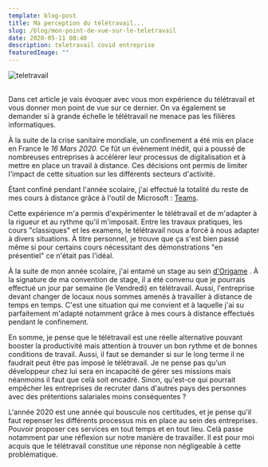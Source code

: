 ```yaml
---
template: blog-post
title: Ma perception du télétravail...
slug: /blog/mon-point-de-vue-sur-le-teletravail
date: 2020-05-11 08:40
description: teletravail covid entreprise
featuredImage: ""
---
```

![teletravail](/assets/teletravail.png "Télétravail")

\
Dans cet article je vais évoquer avec vous mon expérience du télétravail et vous donner mon point de vue sur ce dernier. On va également se demander si à grande échelle le télétravail ne menace pas les filières informatiques. 

À la suite de la crise sanitaire mondiale, un confinement a été mis en place en France le *16 Mars  2020.* Ce fût un évènement inédit, qui a poussé de nombreuses entreprises à accélérer leur processus de digitalisation et à mettre en place un travail à distance. Ces décisions ont permis de limiter l'impact de cette situation sur les différents secteurs d'activité. 

Étant confiné pendant l'année scolaire, j'ai effectué la totalité du reste de mes cours à distance grâce à l'outil de Microsoft : [Teams](https://www.microsoft.com/fr-fr/microsoft-365/microsoft-teams/download-app).

Cette expérience m'a permis d'expérimenter le télétravail et de m'adapter à la rigueur et au rythme qu'il m'imposait. Entre les travaux pratiques, les cours "classiques" et les examens, le télétravail nous a forcé à nous adapter à divers situations. À titre personnel, je trouve que ça s'est bien passé même si pour certains cours nécessitant des démonstrations "en présentiel" ce n'était pas l'idéal.

À la suite de mon année scolaire, j'ai entamé un stage au sein <a href="https://origame.fr/" target="_blank">d'Origame</a>
. À la signature de ma convention de stage, il a été convenu que je pourrais effectué un jour par semaine (le Vendredi) en télétravail. Aussi, l'entreprise devant changer de locaux nous sommes amenés à travailler à distance de temps en temps. C'est une situation qui me convient et à laquelle j'ai su parfaitement m'adapté notamment grâce à mes cours à distance effectués pendant le confinement.

En somme, je pense que le télétravail est une réelle alternative pouvant booster la productivité mais attention à trouver un bon rythme et de bonnes conditions de travail. Aussi, il faut se demander si sur le long terme il ne faudrait peut être pas imposé le télétravail. Je ne pense pas qu'un développeur chez lui sera en incapacité de gérer ses missions mais néanmoins il faut que celà soit encadré. Sinon, qu'est-ce qui pourrait empêcher les entreprises de recruter dans d'autres pays des personnes avec des prétentions salariales moins conséquentes ? 

L'année 2020 est une année qui bouscule nos certitudes, et je pense qu'il faut repenser les différents processus mis en place au sein des entreprises. Pouvoir proposer ces services en tout temps et en tout lieu. Celà passe notamment par une réflexion sur notre manière de travailler. Il est pour moi acquis que le télétravail constitue une réponse non négligeable à cette problématique.